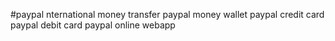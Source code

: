 #paypal nternational money transfer
paypal money wallet
paypal credit card
paypal debit card
paypal online webapp
